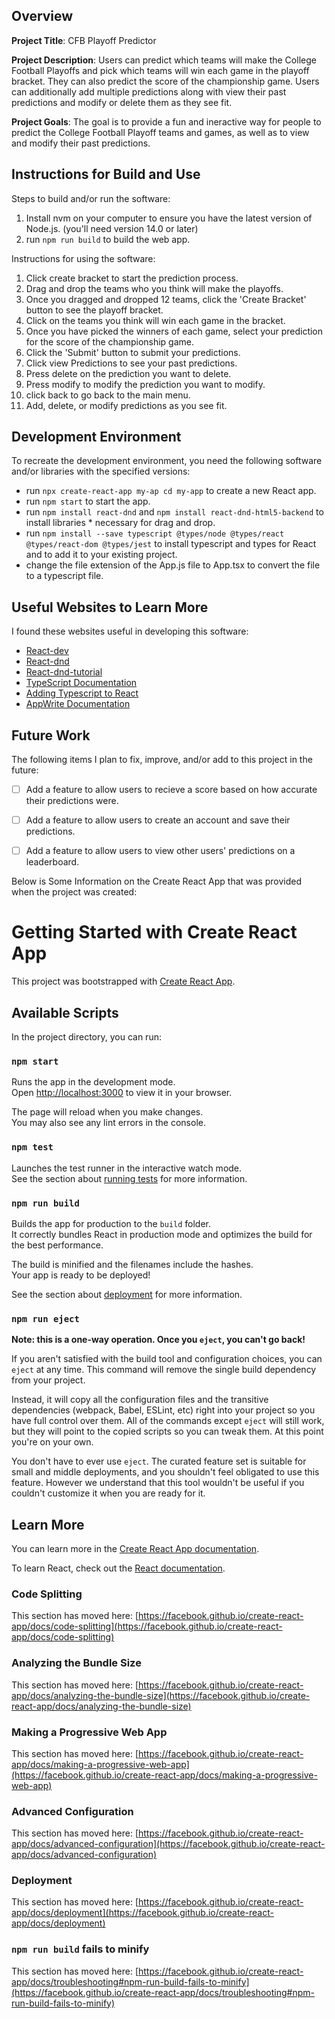 ## Overview

**Project Title**: CFB Playoff Predictor

**Project Description**: Users can predict which teams will make the College Football Playoffs and pick which teams will win each game in the playoff bracket. They can also predict the score of the championship game. Users can additionally add multiple predictions along with view their past predictions and modify or delete them as they see fit.

**Project Goals**: The goal is to provide a fun and ineractive way for people to predict the College Football Playoff teams and games, as well as to view and modify their past predictions.

## Instructions for Build and Use

Steps to build and/or run the software:
1. Install nvm on your computer to ensure you have the latest version of Node.js. (you'll need version 14.0 or later)
2. run `npm run build` to build the web app.

Instructions for using the software:

1. Click create bracket to start the prediction process.
2. Drag and drop the teams who you think will make the playoffs.
2. Once you dragged and dropped 12 teams, click the 'Create Bracket' button to see the playoff bracket.
3. Click on the teams you think will win each game in the bracket.
4. Once you have picked the winners of each game, select your prediction for the score of the championship game.
5. Click the 'Submit' button to submit your predictions.
6. Click view Predictions to see your past predictions.
7. Press delete on the prediction you want to delete.
8. Press modify to modify the prediction you want to modify.
9. click back to go back to the main menu.
10. Add, delete, or modify predictions as you see fit.

## Development Environment 

To recreate the development environment, you need the following software and/or libraries with the specified versions:

* run `npx create-react-app my-ap cd my-app` to create a new React app.
* run `npm start` to start the app. 
* run `npm install react-dnd` and `npm install react-dnd-html5-backend` to install libraries * necessary for drag and drop. 
* run `npm install --save typescript @types/node @types/react @types/react-dom @types/jest` to install typescript and types for React and to add it to your existing project. 
* change the file extension of the App.js file to App.tsx to convert the file to a typescript file.

## Useful Websites to Learn More

I found these websites useful in developing this software:

* [React-dev](https://react.dev)
* [React-dnd](https://react-dnd.github.io/react-dnd/about)
* [React-dnd-tutorial](https://www.youtube.com/watch?v=4bzJrEETW4w)
* [TypeScript Documentation](https://www.typescriptlang.org/docs/handbook/typescript-in-5-minutes.html)
* [Adding Typescript to React](https://create-react-app.dev/docs/adding-typescript/)
* [AppWrite Documentation](https://appwrite.io/docs/references/cloud/client-web/databases)
## Future Work

The following items I plan to fix, improve, and/or add to this project in the future:

* [ ] Add a feature to allow users to recieve a score based on how accurate their predictions were.
* [ ] Add a feature to allow users to create an account and save their predictions.
* [ ] Add a feature to allow users to view other users' predictions on a leaderboard.



Below is Some Information on the Create React App that was provided when the project was created:

# Getting Started with Create React App

This project was bootstrapped with [Create React App](https://github.com/facebook/create-react-app).

## Available Scripts

In the project directory, you can run:

### `npm start`

Runs the app in the development mode.\
Open [http://localhost:3000](http://localhost:3000) to view it in your browser.

The page will reload when you make changes.\
You may also see any lint errors in the console.

### `npm test`

Launches the test runner in the interactive watch mode.\
See the section about [running tests](https://facebook.github.io/create-react-app/docs/running-tests) for more information.

### `npm run build`

Builds the app for production to the `build` folder.\
It correctly bundles React in production mode and optimizes the build for the best performance.

The build is minified and the filenames include the hashes.\
Your app is ready to be deployed!

See the section about [deployment](https://facebook.github.io/create-react-app/docs/deployment) for more information.

### `npm run eject`

**Note: this is a one-way operation. Once you `eject`, you can't go back!**

If you aren't satisfied with the build tool and configuration choices, you can `eject` at any time. This command will remove the single build dependency from your project.

Instead, it will copy all the configuration files and the transitive dependencies (webpack, Babel, ESLint, etc) right into your project so you have full control over them. All of the commands except `eject` will still work, but they will point to the copied scripts so you can tweak them. At this point you're on your own.

You don't have to ever use `eject`. The curated feature set is suitable for small and middle deployments, and you shouldn't feel obligated to use this feature. However we understand that this tool wouldn't be useful if you couldn't customize it when you are ready for it.

## Learn More

You can learn more in the [Create React App documentation](https://facebook.github.io/create-react-app/docs/getting-started).

To learn React, check out the [React documentation](https://reactjs.org/).

### Code Splitting

This section has moved here: [https://facebook.github.io/create-react-app/docs/code-splitting](https://facebook.github.io/create-react-app/docs/code-splitting)

### Analyzing the Bundle Size

This section has moved here: [https://facebook.github.io/create-react-app/docs/analyzing-the-bundle-size](https://facebook.github.io/create-react-app/docs/analyzing-the-bundle-size)

### Making a Progressive Web App

This section has moved here: [https://facebook.github.io/create-react-app/docs/making-a-progressive-web-app](https://facebook.github.io/create-react-app/docs/making-a-progressive-web-app)

### Advanced Configuration

This section has moved here: [https://facebook.github.io/create-react-app/docs/advanced-configuration](https://facebook.github.io/create-react-app/docs/advanced-configuration)

### Deployment

This section has moved here: [https://facebook.github.io/create-react-app/docs/deployment](https://facebook.github.io/create-react-app/docs/deployment)

### `npm run build` fails to minify

This section has moved here: [https://facebook.github.io/create-react-app/docs/troubleshooting#npm-run-build-fails-to-minify](https://facebook.github.io/create-react-app/docs/troubleshooting#npm-run-build-fails-to-minify)
